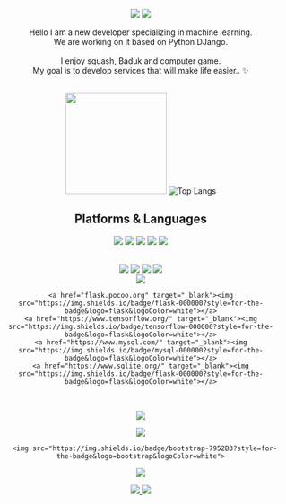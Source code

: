 <div align=center> 
  <p>
  <a href="https://velog.io/@yya70bb" target="_blank"><img src="https://img.shields.io/badge/Blog-DD0B78?style=flat-square&logo=GitHub%20Sponsors&logoColor=white"/></a>
  <a href="mailto:hold@kakao.com" target="_blank"><img src="https://img.shields.io/badge/hold@kakao.com-EA4335?style=flat-square&logo=Gmail&logoColor=white"/></a>
<!--   <a href="링크드인 주소 넣기//" target="_blank"><img src="https://img.shields.io/badge/dugadak-0A66C2?style=flat-square&logo=Linkedin&logoColor=white"/></a> -->
  
</p>
<p>
  Hello I am a new developer specializing in machine learning.<br/>
  We are working on it based on Python DJango.<br/><br/>
  I enjoy squash, Baduk and computer game. <br/>
  My goal is to develop services that will make life easier.. ✨ <br/><br/>
</p>

   <img height="180em" src="https://github-readme-stats.vercel.app/api?username=dugadak&show_icons=true&hide_border=true&&count_private=true&include_all_commits=true" />   ![Top Langs](https://github-readme-stats.vercel.app/api/top-langs/?username=dugadak&layout=compact&hide_border=true&theme=white)
  
 


  
  

## Platforms & Languages
<p>
  
  <a href="https://www.python.org/psf-landing/" target="_blank"><img src="https://img.shields.io/badge/python-3776AB?style=for-the-badge&logo=python&logoColor=white"/></a>
  <a href="https://www.djangoproject.com/" target="_blank"><img src="https://img.shields.io/badge/django-092E20?style=for-the-badge&logo=django&logoColor=white"></a>
  <img src="https://img.shields.io/badge/html5-E34F26?style=for-the-badge&logo=html5&logoColor=white">
  <img src="https://img.shields.io/badge/css-1572B6?style=for-the-badge&logo=css3&logoColor=white">
  <img src="https://img.shields.io/badge/javascript-F7DF1E?style=for-the-badge&logo=javascript&logoColor=black">
  
  <br>  
  <a href="https://github.com/" target="_blank"><img src="https://img.shields.io/badge/github-181717?style=for-the-badge&logo=github&logoColor=white"></a>
  <a href="https://www.notion.so/" target="_blank"><img src="https://img.shields.io/badge/github-181717?style=for-the-badge&logo=notion&logoColor=white"></a>
  <a href="https://slack.com/" target="_blank"><img src="https://img.shields.io/badge/slack-181717?style=for-the-badge&logo=github&logoColor=white"></a>
  <a href="https://www.figma.com/" target="_blank"><img src="https://img.shields.io/badge/figma-181717?style=for-the-badge&logo=github&logoColor=white"></a>
  
  
  <br>
    <a href="https://www.docker.com/" target="_blank"><img src="https://img.shields.io/badge/docker-181717?style=for-the-badge&logo=github&logoColor=white"></a>
  
    <a href="flask.pocoo.org" target="_blank"><img src="https://img.shields.io/badge/flask-000000?style=for-the-badge&logo=flask&logoColor=white"></a>
    <a href="https://www.tensorflow.org/" target="_blank"><img src="https://img.shields.io/badge/tensorflow-000000?style=for-the-badge&logo=flask&logoColor=white"></a>
    <a href="https://www.mysql.com/" target="_blank"><img src="https://img.shields.io/badge/mysql-000000?style=for-the-badge&logo=flask&logoColor=white"></a>
    <a href="https://www.sqlite.org/" target="_blank"><img src="https://img.shields.io/badge/flask-000000?style=for-the-badge&logo=flask&logoColor=white"></a>
  
    
  <br>
</p>

<p>
  <a href="https://www.mongodb.com/" target="_blank"><img src="https://img.shields.io/badge/mongoDB-47A248?style=for-the-badge&logo=MongoDB&logoColor=white"></a>
     
  <a href="https://jquery.com/" target="_blank"><img src="https://img.shields.io/badge/jquery-0769AD?style=for-the-badge&logo=jquery&logoColor=white"></a>  
  
      <img src="https://img.shields.io/badge/bootstrap-7952B3?style=for-the-badge&logo=bootstrap&logoColor=white">
   <a href="https://git-scm.com/" target="_blank"><img src="https://img.shields.io/badge/git-F05032?style=for-the-badge&logo=git&logoColor=white"></a> 
  
  <a href="https://www.jetbrains.com/ko-kr/pycharm/" target="_blank"><img src="https://img.shields.io/badge/pycharm-47A248?style=for-the-badge&logo=MongoDB&logoColor=white">
  <a href="https://code.visualstudio.com/" target="_blank"><img src="https://img.shields.io/badge/vscode-47A248?style=for-the-badge&logo=MongoDB&logoColor=white"></a>
</p>
</div>
</div>
